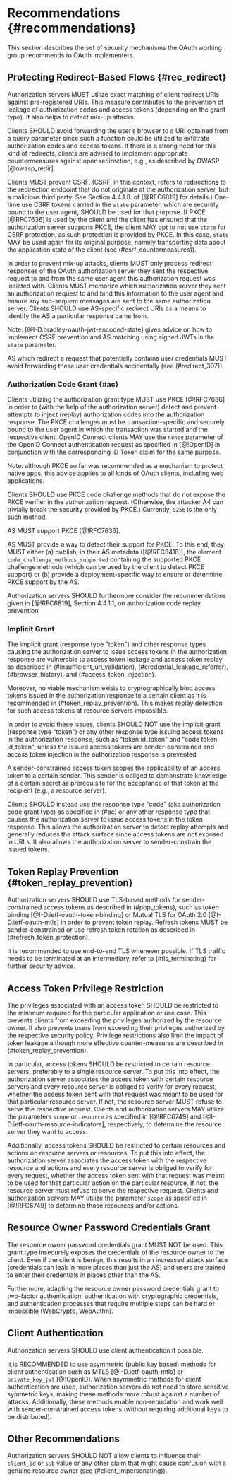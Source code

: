 # Recommendations {#recommendations}
    
This section describes the set of security mechanisms the OAuth
working group recommends to OAuth implementers.

## Protecting Redirect-Based Flows {#rec_redirect}

Authorization servers MUST utilize exact matching of client redirect
URIs against pre-registered URIs. This measure contributes to the
prevention of leakage of authorization codes and access tokens
(depending on the grant type). It also helps to detect mix-up attacks.

Clients SHOULD avoid forwarding the user’s browser to a URI obtained
from a query parameter since such a function could be utilized to
exfiltrate authorization codes and access tokens. If there is a strong
need for this kind of redirects, clients are advised to implement
appropriate countermeasures against open redirection, e.g., as
described by OWASP [@owasp_redir].


Clients MUST prevent CSRF. (CSRF, in this context, refers to
redirections to the redirection endpoint that do not originate at the
authorization server, but a malicious third party. See Section
4.4.1.8. of [@RFC6819] for details.) One-time use CSRF tokens carried
in the `state` parameter, which are securely bound to the user agent,
SHOULD be used for that purpose. If PKCE [@RFC7636] is used by the
client and the client has ensured that the authorization server
supports PKCE, the client MAY opt to not use `state` for CSRF
protection, as such protection is provided by PKCE. In this case,
`state` MAY be used again for its original purpose, namely
transporting data about the application state of the client (see
(#csrf_countermeasures)).
        
        
In order to prevent mix-up attacks, clients MUST only process redirect
responses of the OAuth authorization server they sent the respective
request to and from the same user agent this authorization request was
initiated with. Clients MUST memorize which authorization server they
sent an authorization request to and bind this information to the user
agent and ensure any sub-sequent messages are sent to the same
authorization server. Clients SHOULD use AS-specific redirect URIs as
a means to identify the AS a particular response came from.
 

Note: [@I-D.bradley-oauth-jwt-encoded-state] gives advice on how to
implement CSRF prevention and AS matching using signed JWTs in the
`state` parameter. 

AS which redirect a request that potentially contains user credentials
MUST avoid forwarding these user credentials accidentally (see
(#redirect_307)).


### Authorization Code Grant {#ac}

Clients utilizing the authorization grant type MUST use PKCE
[@!RFC7636] in order to (with the help of the authorization server)
detect and prevent attempts to inject (replay) authorization codes
into the authorization response. The PKCE challenges must be
transaction-specific and securely bound to the user agent in which the
transaction was started and the respective client. OpenID Connect
clients MAY use the `nonce` parameter of the OpenID Connect
authentication request as specified in [@!OpenID] in conjunction with
the corresponding ID Token claim for the same purpose.

Note: although PKCE so far was recommended as a mechanism to protect
native apps, this advice applies to all kinds of OAuth clients,
including web applications.

Clients SHOULD use PKCE code challenge methods that do not expose the
PKCE verifier in the authorization request. (Otherwise, the attacker
A4 can trivially break the security provided by PKCE.) Currently,
`S256` is the only such method.

AS MUST support PKCE [@!RFC7636].

AS MUST provide a way to detect their support for PKCE. To this end,
they MUST either (a) publish, in their AS metadata ([@!RFC8418]), the
element `code_challenge_methods_supported` containing the supported
PKCE challenge methods (which can be used by the client to detect PKCE
support) or (b) provide a deployment-specific way to ensure or
determine PKCE support by the AS.

Authorization servers SHOULD furthermore consider the recommendations
given in [@!RFC6819], Section 4.4.1.1, on authorization code replay
prevention.

### Implicit Grant
    
The implicit grant (response type "token") and other response types
causing the authorization server to issue access tokens in the
authorization response are vulnerable to access token leakage and
access token replay as described in (#insufficient_uri_validation),
(#credential_leakage_referrer), (#browser_history), and
(#access_token_injection).
    
Moreover, no viable mechanism exists to cryptographically bind access
tokens issued in the authorization response to a certain client as it
is recommended in (#token_replay_prevention). This makes replay
detection for such access tokens at resource servers impossible.
    
In order to avoid these issues, clients SHOULD NOT use the implicit
grant (response type "token") or any other response type issuing
access tokens in the authorization response, such as "token id\_token"
and "code token id\_token", unless the issued access tokens are
sender-constrained and access token injection in the authorization
response is prevented. 
 
A sender-constrained access token scopes the applicability of an access
token to a certain sender. This sender is obliged to demonstrate knowledge
of a certain secret as prerequisite for the acceptance of that token at
the recipient (e.g., a resource server).

Clients SHOULD instead use the response type "code" (aka authorization
code grant type) as specified in (#ac) or any other response type that
causes the authorization server to issue access tokens in the token
response. This allows the authorization server to detect replay
attempts and generally reduces the attack surface since access tokens
are not exposed in URLs. It also allows the authorization server to
sender-constrain the issued tokens.

## Token Replay Prevention {#token_replay_prevention}

Authorization servers SHOULD use TLS-based methods for
sender-constrained access tokens as described in (#pop_tokens), such
as token binding [@I-D.ietf-oauth-token-binding] or Mutual TLS for
OAuth 2.0 [@I-D.ietf-oauth-mtls] in order to prevent token replay.
Refresh tokens MUST be sender-constrained or use refresh token
rotation as described in (#refresh_token_protection). 

It is recommended to use end-to-end TLS whenever possible. If TLS
traffic needs to be terminated at an intermediary, refer to
(#tls_terminating) for further security advice.

## Access Token Privilege Restriction

The privileges associated with an access token SHOULD be restricted to the
minimum required for the particular application or use case. This prevents
clients from exceeding the privileges authorized by the resource owner. It also
prevents users from exceeding their privileges authorized by the respective
security policy. Privilege restrictions also limit the impact of token leakage
although more effective counter-measures are described in 
(#token_replay_prevention).

In particular, access tokens SHOULD be restricted to certain resource
servers, preferably to a single resource server. To put this into
effect, the authorization server associates the access token with
certain resource servers and every resource server is obliged to
verify for every request, whether the access token sent with that
request was meant to be used for that particular resource server. If
not, the resource server MUST refuse to serve the respective request.
Clients and authorization servers MAY utilize the parameters `scope`
or `resource` as specified in [@!RFC6749] and
[@I-D.ietf-oauth-resource-indicators], respectively, to determine the
resource server they want to access.

Additionally, access tokens SHOULD be restricted to certain resources
and actions on resource servers or resources. To put this into effect,
the authorization server associates the access token with the
respective resource and actions and every resource server is obliged
to verify for every request, whether the access token sent with that
request was meant to be used for that particular action on the
particular resource. If not, the resource server must refuse to serve
the respective request. Clients and authorization servers MAY utilize
the parameter `scope` as specified in [@!RFC6749] to determine those
resources and/or actions.

## Resource Owner Password Credentials Grant

The resource owner password credentials grant MUST NOT be used. This
grant type insecurely exposes the credentials of the resource owner to
the client. Even if the client is benign, this results in an increased
attack surface (credentials can leak in more places than just the AS)
and users are trained to enter their credentials in places other than
the AS.

Furthermore, adapting the resource owner password credentials grant to
two-factor authentication, authentication with cryptographic
credentials, and authentication processes that require multiple steps
can be hard or impossible (WebCrypto, WebAuthn).


## Client Authentication
Authorization servers SHOULD use client authentication if possible.

It is RECOMMENDED to use asymmetric (public key based) methods for
client authentication such as MTLS [@I-D.ietf-oauth-mtls] or
`private_key_jwt` [@!OpenID]. When asymmetric methods for client
authentication are used, authorization servers do not need to store
sensitive symmetric keys, making these methods more robust against a
number of attacks. Additionally, these methods enable non-repudation
and work well with sender-constrained access tokens (without requiring
additional keys to be distributed).


## Other Recommendations

Authorization servers SHOULD NOT allow clients to influence their
`client_id` or `sub` value or any other claim that might cause
confusion with a genuine resource owner (see (#client_impersonating)).
